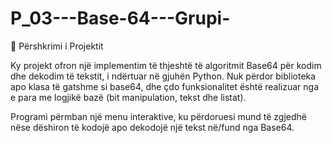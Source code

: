 # P_03---Base-64---Grupi-

📌 Përshkrimi i Projektit

Ky projekt ofron një implementim të thjeshtë të algoritmit Base64 për kodim dhe dekodim të tekstit, i ndërtuar në gjuhën Python.
Nuk përdor biblioteka apo klasa të gatshme si base64, dhe çdo funksionalitet është realizuar nga e para me logjikë bazë (bit manipulation, tekst dhe listat).

Programi përmban një menu interaktive, ku përdoruesi mund të zgjedhë nëse dëshiron të kodojë apo dekodojë një tekst në/fund nga Base64.